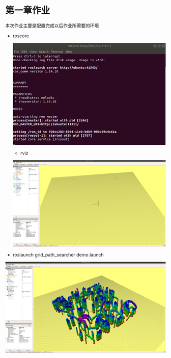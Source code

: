 # 第一章作业

本次作业主要是配置完成以后作业所需要的环境

* roscore

  ![](pictures/1.png)

  

  * rviz

  ![](pictures/2.png)



* roslaunch grid_path_searcher demo.launch

![](pictures/3.png)

